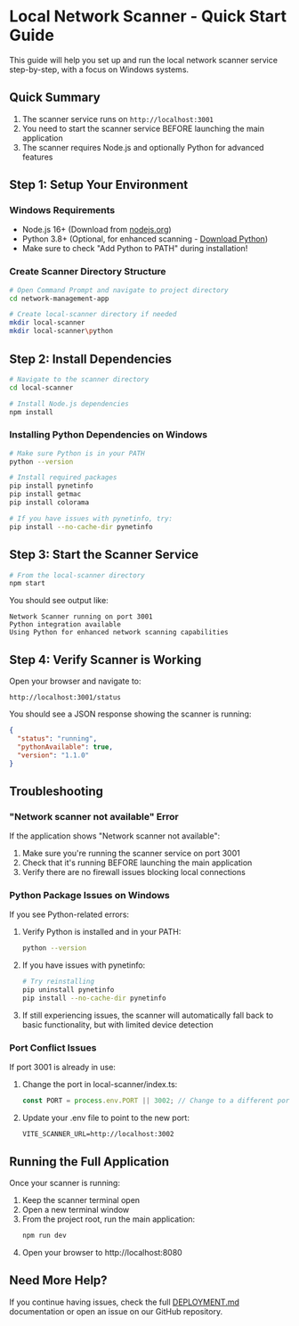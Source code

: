 
# Local Network Scanner - Quick Start Guide

This guide will help you set up and run the local network scanner service step-by-step, with a focus on Windows systems.

## Quick Summary

1. The scanner service runs on `http://localhost:3001`
2. You need to start the scanner service BEFORE launching the main application
3. The scanner requires Node.js and optionally Python for advanced features

## Step 1: Setup Your Environment

### Windows Requirements
- Node.js 16+ (Download from [nodejs.org](https://nodejs.org/))
- Python 3.8+ (Optional, for enhanced scanning - [Download Python](https://www.python.org/downloads/windows/))
- Make sure to check "Add Python to PATH" during installation!

### Create Scanner Directory Structure
```bash
# Open Command Prompt and navigate to project directory
cd network-management-app

# Create local-scanner directory if needed
mkdir local-scanner
mkdir local-scanner\python
```

## Step 2: Install Dependencies

```bash
# Navigate to the scanner directory
cd local-scanner

# Install Node.js dependencies
npm install
```

### Installing Python Dependencies on Windows
```bash
# Make sure Python is in your PATH
python --version

# Install required packages
pip install pynetinfo
pip install getmac
pip install colorama

# If you have issues with pynetinfo, try:
pip install --no-cache-dir pynetinfo
```

## Step 3: Start the Scanner Service

```bash
# From the local-scanner directory
npm start
```

You should see output like:
```
Network Scanner running on port 3001
Python integration available
Using Python for enhanced network scanning capabilities
```

## Step 4: Verify Scanner is Working

Open your browser and navigate to:
```
http://localhost:3001/status
```

You should see a JSON response showing the scanner is running:
```json
{
  "status": "running", 
  "pythonAvailable": true, 
  "version": "1.1.0"
}
```

## Troubleshooting

### "Network scanner not available" Error

If the application shows "Network scanner not available":

1. Make sure you're running the scanner service on port 3001
2. Check that it's running BEFORE launching the main application
3. Verify there are no firewall issues blocking local connections

### Python Package Issues on Windows

If you see Python-related errors:

1. Verify Python is installed and in your PATH:
   ```bash
   python --version
   ```

2. If you have issues with pynetinfo:
   ```bash
   # Try reinstalling
   pip uninstall pynetinfo
   pip install --no-cache-dir pynetinfo
   ```

3. If still experiencing issues, the scanner will automatically fall back to basic functionality, but with limited device detection

### Port Conflict Issues

If port 3001 is already in use:

1. Change the port in local-scanner/index.ts:
   ```typescript
   const PORT = process.env.PORT || 3002; // Change to a different port
   ```

2. Update your .env file to point to the new port:
   ```
   VITE_SCANNER_URL=http://localhost:3002
   ```

## Running the Full Application

Once your scanner is running:

1. Keep the scanner terminal open
2. Open a new terminal window
3. From the project root, run the main application:
   ```bash
   npm run dev
   ```
4. Open your browser to http://localhost:8080

## Need More Help?

If you continue having issues, check the full [DEPLOYMENT.md](./DEPLOYMENT.md) documentation or open an issue on our GitHub repository.
